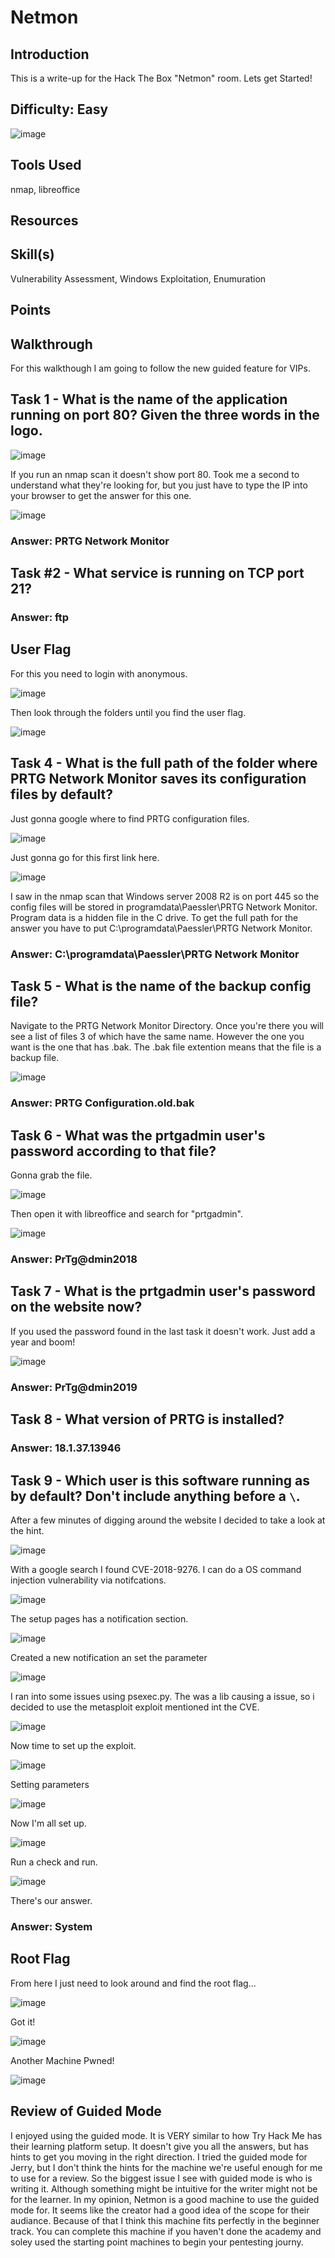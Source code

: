 # Netmon
## Introduction
This is a write-up for the Hack The Box "Netmon" room. Lets get Started!

## Difficulty: Easy
![image](https://github.com/zrmartin71/HTB_Write_Ups/assets/54414820/355b8dc6-5a15-4934-b52e-08b71ed27c66)

## Tools Used
nmap, libreoffice

## Resources


## Skill(s)
Vulnerability Assessment, Windows Exploitation, Enumuration

## Points

## Walkthrough
For this walkthough I am going to follow the new guided feature for VIPs.

## Task 1 - What is the name of the application running on port 80? Given the three words in the logo.

![image](https://github.com/zrmartin71/HTB_Write_Ups/assets/54414820/8d07c264-df22-4752-b13e-f4e3dbdb078f)

If you run an nmap scan it doesn't show port 80. Took me a second to understand what they're looking for, but you just have to type the IP into your browser to get the answer for this one.

![image](https://github.com/zrmartin71/HTB_Write_Ups/assets/54414820/4ec917bb-da03-4493-89e5-0d000d0ebcbb)

### Answer: PRTG Network Monitor

## Task #2 - What service is running on TCP port 21?

### Answer: ftp

## User Flag

For this you need to login with anonymous.

![image](https://github.com/zrmartin71/HTB_Write_Ups/assets/54414820/73ff4d98-9c37-4814-ac12-b8c17cc6bcca)

Then look through the folders until you find the user flag.

![image](https://github.com/zrmartin71/HTB_Write_Ups/assets/54414820/b098862f-44d1-45a3-852d-f883d679c3a2)

## Task 4 - What is the full path of the folder where PRTG Network Monitor saves its configuration files by default?

Just gonna google where to find PRTG configuration files.

![image](https://github.com/zrmartin71/HTB_Write_Ups/assets/54414820/73d4aeb8-0a03-4199-8fbd-c8cd4ea81554)

Just gonna go for this first link here.

![image](https://github.com/zrmartin71/HTB_Write_Ups/assets/54414820/347aa472-d3ec-4013-8030-40f369188e64)

I saw in the nmap scan that Windows server 2008 R2 is on port 445 so the config files will be stored in programdata\Paessler\PRTG Network Monitor. Program data is a hidden file in the C drive. To get the full path for the answer you have to put C:\programdata\Paessler\PRTG Network Monitor.

### Answer: C:\programdata\Paessler\PRTG Network Monitor

## Task 5 - What is the name of the backup config file?

Navigate to the PRTG Network Monitor Directory. Once you're there you will see a list of files 3 of which have the same name. However the one you want is the one that has .bak. The .bak file extention means that the file is a backup file.

![image](https://github.com/zrmartin71/HTB_Write_Ups/assets/54414820/41b00228-c016-4be6-8869-9d6952a53acd)

### Answer: PRTG Configuration.old.bak

## Task 6 - What was the prtgadmin user's password according to that file?

Gonna grab the file.

![image](https://github.com/zrmartin71/HTB_Write_Ups/assets/54414820/e3c87b5e-bf0f-4ed0-a9a5-a6e1d51eec96)

Then open it with libreoffice and search for "prtgadmin".

![image](https://github.com/zrmartin71/HTB_Write_Ups/assets/54414820/db5fae9d-efe0-4400-901f-d090decc8a0e)

### Answer: PrTg@dmin2018

## Task 7 - What is the prtgadmin user's password on the website now?

If you used the password found in the last task it doesn't work. Just add a year and boom!

![image](https://github.com/zrmartin71/HTB_Write_Ups/assets/54414820/5549bc85-d4bc-4b09-bdaf-ee78e7967ead)

### Answer: PrTg@dmin2019

## Task 8 - What version of PRTG is installed?

### Answer: 18.1.37.13946

## Task 9 - Which user is this software running as by default? Don't include anything before a `\`.

After a few minutes of digging around the website I decided to take a look at the hint.

![image](https://github.com/zrmartin71/HTB_Write_Ups/assets/54414820/61e7b6f6-a299-43cd-a11f-b4fd64dc5287)

With a google search I found CVE-2018-9276. I can do a OS command injection vulnerability via notifcations.

![image](https://github.com/zrmartin71/HTB_Write_Ups/assets/54414820/63f41a4f-2dbb-44d0-bf71-5c9e523e3c72)

The setup pages has a notification section.

![image](https://github.com/zrmartin71/HTB_Write_Ups/assets/54414820/10fce11f-05ac-46ed-a196-46a8455f0b9c)

Created a new notification an set the parameter

![image](https://github.com/zrmartin71/HTB_Write_Ups/assets/54414820/36d0b112-440f-4613-95a1-333bd7a71fb2)

I ran into some issues using psexec.py. The was a lib causing a issue, so i decided to use the metasploit exploit mentioned int the CVE.

![image](https://github.com/zrmartin71/HTB_Write_Ups/assets/54414820/5df8685f-74a5-49bb-8dbe-668f2a1b3a44)

Now time to set up the exploit.

![image](https://github.com/zrmartin71/HTB_Write_Ups/assets/54414820/60c5a671-1a72-4348-852a-a04540669b4c)

Setting parameters

![image](https://github.com/zrmartin71/HTB_Write_Ups/assets/54414820/5869c788-05ae-4b5c-a342-e0552fefa45b)

Now I'm all set up.

![image](https://github.com/zrmartin71/HTB_Write_Ups/assets/54414820/dbbee31e-7889-45e9-8955-628b2a52143d)

Run a check and run.

![image](https://github.com/zrmartin71/HTB_Write_Ups/assets/54414820/7a469d40-5a05-48b9-b10f-27ccc29abfa3)

There's our answer.

### Answer: System

## Root Flag

From here I just need to look around and find the root flag...

![image](https://github.com/zrmartin71/HTB_Write_Ups/assets/54414820/03907440-fa61-4376-97a6-b39845302389)

Got it!

![image](https://github.com/zrmartin71/HTB_Write_Ups/assets/54414820/598eb458-8f23-44ec-86ab-5588f2f27eb8)

Another Machine Pwned!

![image](https://github.com/zrmartin71/HTB_Write_Ups/assets/54414820/0217fb04-fcae-496f-a032-f43c9dd9204d)

## Review of Guided Mode

I enjoyed using the guided mode. It is VERY similar to how Try Hack Me has their learning platform setup. It doesn't give you all the answers, but has hints to get you moving in the right direction. I tried the guided mode for Jerry, but I don't think the hints for the machine we're useful enough for me to use for a review. So the biggest issue I see with guided mode is who is writing it. Although something might be intuitive for the writer might not be for the learner. In my opinion, Netmon is a good machine to use the guided mode for. It seems like the creator had a good idea of the scope for their audiance. Because of that I think this machine fits perfectly in the beginner track. You can complete this machine if you haven't done the academy and soley used the starting point machines to begin your pentesting journy. 